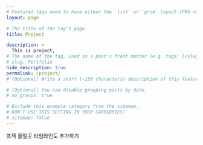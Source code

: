 ```yaml
---
# Featured tags need to have either the `list` or `grid` layout (PRO only).
layout: page

# The title of the tag's page.
title: Project

description: >
  This is project,
# The name of the tag, used in a post's front matter (e.g. tags: [<slug>]).
# slug: Portfolio
hide_description: true
permalink: /project/
# (Optional) Write a short (~150 characters) description of this featured tag.

# (Optional) You can disable grouping posts by date.
# no_groups: true

# Exclude this example category from the sitemap.
# DON'T USE THIS SETTING IN YOUR CATEGORIES!
# sitemap: false
---
```


프젝 올릴곳
타임라인도 추가하기
